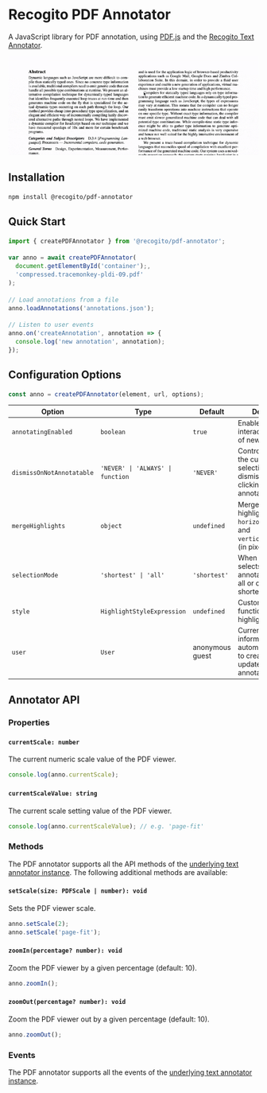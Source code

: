 # Recogito PDF Annotator

A JavaScript library for PDF annotation, using [PDF.js](https://mozilla.github.io/pdf.js/) and the [Recogito Text Annotator](https://github.com/recogito/text-annotator-js).

![Animated screenshot of the Recogito PDF Annotator](/animated-screenshot.gif "Animated screenshot of the Recogito PDF Annotator")

## Installation

```sh
npm install @recogito/pdf-annotator
```


## Quick Start

```js
import { createPDFAnnotator } from '@recogito/pdf-annotator';

var anno = await createPDFAnnotator(
  document.getElementById('container');, 
  'compressed.tracemonkey-pldi-09.pdf'
);

// Load annotations from a file
anno.loadAnnotations('annotations.json');

// Listen to user events
anno.on('createAnnotation', annotation => {
  console.log('new annotation', annotation);
});     
```

## Configuration Options

```js
const anno = createPDFAnnotator(element, url, options);
```

| Option | Type | Default | Description |
|--------|------|---------|-------------|
| `annotatingEnabled` | `boolean` | `true` | Enable or disable interactive creation of new annotations. |
| `dismissOnNotAnnotatable` | `'NEVER' \| 'ALWAYS' \| function` | `'NEVER'` | Controls whether the current selection is dismissed when clicking outside of annotatable content. |
| `mergeHighlights` | `object` | `undefined` | Merge adjacent highlights. Options: `horizontalTolerance` and `verticalTolerance` (in pixels) |
| `selectionMode` | `'shortest' \| 'all'` | `'shortest'` | When the user selects overlapping annotations: select all or only the shortest. |
| `style` | `HighlightStyleExpression` | `undefined` | Custom styling function for highlights. |
| `user` | `User` | anonymous guest | Current user information, automatically added to created or updated annotations. |

## Annotator API

### Properties

#### `currentScale: number`
The current numeric scale value of the PDF viewer.

```js
console.log(anno.currentScale);
```

#### `currentScaleValue: string`
The current scale setting value of the PDF viewer.

```js
console.log(anno.currentScaleValue); // e.g. 'page-fit'
```

### Methods

The PDF annotator supports all the API methods of the [underlying text annotator instance](https://github.com/recogito/text-annotator-js#annotator-api). The following additional methods are available:

#### `setScale(size: PDFScale | number): void`
Sets the PDF viewer scale.

```js
anno.setScale(2);
anno.setScale('page-fit');
```

#### `zoomIn(percentage? number): void`
Zoom the PDF viewer by a given percentage (default: 10).

```js
anno.zoomIn();
```

#### `zoomOut(percentage? number): void`
Zoom the PDF viewer out by a given percentage (default: 10).

```js
anno.zoomOut();
```

### Events

The PDF annotator supports all the events of the [underlying text annotator instance](https://github.com/recogito/text-annotator-js#events).